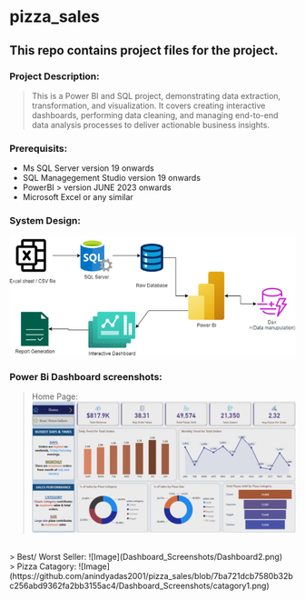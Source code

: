 # pizza_sales <br/>
## This repo contains project files for the project. <br/>
### Project Description: <br/>
> This is a Power BI and SQL project, demonstrating data extraction, transformation, and visualization. It covers creating interactive dashboards, performing data cleaning, and managing end-to-end data analysis processes to deliver actionable business insights. <br/>
### Prerequisits: <br/>
* Ms SQL Server version 19 onwards <br/>
* SQL Managegement Studio version 19 onwards <br/>
* PowerBI >  version JUNE 2023 onwards <br/>
* Microsoft Excel or any similar <br/>
<!---
:  Import raw data into it, make a database, write queries as per problem statements > server
:  Create a interactive dashbord linked to ms sql server , or import the csv , data cleaning , data processing usinfg dax > bi
--->
### System Design: <br/>
![System Design Image](https://github.com/anindyadas2001/pizza_sales/blob/2fe013642a047fa53347e2cda2acfc4bb8260221/SysDesign.png)
<br/>
### Power Bi Dashboard screenshots:
> Home Page:
![Image](https://github.com/anindyadas2001/pizza_sales/blob/7ba721dcb7580b32bc256abd9362fa2bb3155ac4/Dashboard_Screenshots/Dashboard1.png)
<br/>
> Best/ Worst Seller:
![Image](Dashboard_Screenshots/Dashboard2.png)
<br/>
> Pizza Catagory:
![Image](https://github.com/anindyadas2001/pizza_sales/blob/7ba721dcb7580b32bc256abd9362fa2bb3155ac4/Dashboard_Screenshots/catagory1.png)
